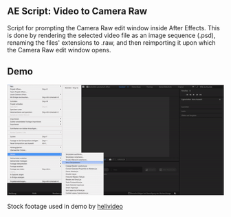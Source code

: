 ## AE Script: Video to Camera Raw
Script for prompting the Camera Raw edit window inside After Effects. This is done by rendering the selected video file as an image sequence (.psd), renaming the files' extensions to .raw, and then reimporting it upon which the Camera Raw edit window opens.

## Demo
![](https://github.com/miriameisenhofer/ae-video-to-cameraraw/blob/master/demo.gif)

Stock footage used in demo by [helivideo](https://stock.adobe.com/de/contributor/204281541/helivideo)
